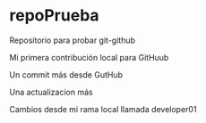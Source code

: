 # repoPrueba
Repositorio para probar git-github


Mi primera contribución local para GitHuub

Un commit más desde GutHub

Una actualizacion más

Cambios desde mi rama local llamada developer01
